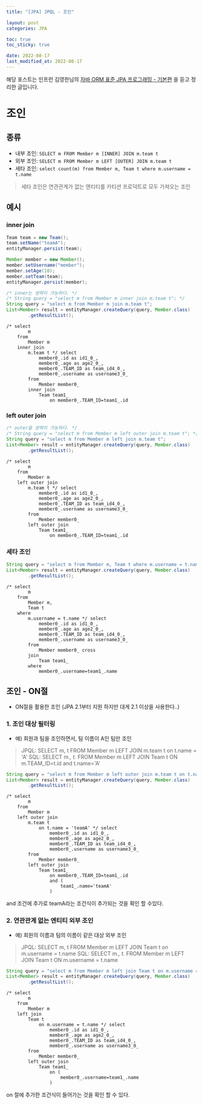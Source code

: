```yaml
---
title: "[JPA] JPQL - 조인"

layout: post
categories: JPA

toc: true
toc_sticky: true

date: 2022-08-17
last_modified_at: 2022-08-17
---
```


해당 포스트는 인프런 김영한님의 [자바 ORM 표준 JPA 프로그래밍 - 기본편](https://www.inflearn.com/course/ORM-JPA-Basic/dashboard) 을 듣고 정리한 글입니다.

# 조인

## 종류

- 내부 조인: `SELECT m FROM Member m [INNER] JOIN m.team t`
- 외부 조인: `SELECT m FROM Member m LEFT [OUTER] JOIN m.team t`
- 세타 조인: `select count(m) from Member m, Team t where m.username = t.name`

> 세타 조인은 연관관계가 없는 엔티티를 카티션 프로덕트로 모두 가져오는 조인

## 예시

### inner join

```java
Team team = new Team();
team.setName("teamA");
entityManager.persist(team);

Member member = new Member();
member.setUsername("member");
member.setAge(10);
member.setTeam(team);
entityManager.persist(member);

/* inner는 생략이 가능하다. */
/* String query = "select m from Member m inner join m.team t"; */
String query = "select m from Member m join m.team t";
List<Member> result = entityManager.createQuery(query, Member.class)
        .getResultList();
```

```shell
/* select
        m
    from
        Member m
    inner join
        m.team t */ select
            member0_.id as id1_0_,
            member0_.age as age2_0_,
            member0_.TEAM_ID as team_id4_0_,
            member0_.username as username3_0_
        from
            Member member0_
        inner join
            Team team1_
                on member0_.TEAM_ID=team1_.id
```

### left outer join

```java
/* outer을 생략이 가능하다. */
/* String query = "select m from Member m left outer join m.team t"; */
String query = "select m from Member m left join m.team t";
List<Member> result = entityManager.createQuery(query, Member.class)
        .getResultList();
```

```shell
/* select
        m
    from
        Member m
    left outer join
        m.team t */ select
            member0_.id as id1_0_,
            member0_.age as age2_0_,
            member0_.TEAM_ID as team_id4_0_,
            member0_.username as username3_0_
        from
            Member member0_
        left outer join
            Team team1_
                on member0_.TEAM_ID=team1_.id
```

### 세타 조인

```java
String query = "select m from Member m, Team t where m.username = t.name";
List<Member> result = entityManager.createQuery(query, Member.class)
        .getResultList();
```

```shell
/* select
        m
    from
        Member m,
        Team t
    where
        m.username = t.name */ select
            member0_.id as id1_0_,
            member0_.age as age2_0_,
            member0_.TEAM_ID as team_id4_0_,
            member0_.username as username3_0_
        from
            Member member0_ cross
        join
            Team team1_
        where
            member0_.username=team1_.name
```

## 조인 - ON절

- ON절을 활용한 조인 (JPA 2.1부터 지원 하지만 대게 2.1 이상을 사용한다..)

### 1. 조인 대상 필터링

- 예) 회원과 팀을 조인하면서, 팀 이름이 A인 팀만 조인

> JPQL: SELECT m, t FROM Member m LEFT JOIN m.team t on t.name = 'A'
> SQL: SELECT m.*, t.* FROM Member m LEFT JOIN Team t ON m.TEAM_ID=t.id and t.name='A'

```java
String query = "select m from Member m left outer join m.team t on t.name = 'teamA'";
List<Member> result = entityManager.createQuery(query, Member.class)
        .getResultList();
```

```shell
/* select
        m
    from
        Member m
    left outer join
        m.team t
            on t.name = 'teamA' */ select
                member0_.id as id1_0_,
                member0_.age as age2_0_,
                member0_.TEAM_ID as team_id4_0_,
                member0_.username as username3_0_
        from
            Member member0_
        left outer join
            Team team1_
                on member0_.TEAM_ID=team1_.id
                and (
                    team1_.name='teamA'
                )
```

and 조건에 추가로 teamA라는 조건식이 추가되는 것을 확인 할 수있다.

### 2. 연관관계 없는 엔티티 외부 조인

- 예) 회원의 이름과 팀의 이름이 같은 대상 외부 조인

> JPQL: SELECT m, t FROM Member m LEFT JOIN Team t on m.username = t.name
> SQL: SELECT m.*, t.* FROM Member m LEFT JOIN Team t ON m.username = t.name

```java
String query = "select m from Member m left join Team t on m.username = t.name";
List<Member> result = entityManager.createQuery(query, Member.class)
        .getResultList();
```

```shell
/* select
        m
    from
        Member m
    left join
        Team t
            on m.username = t.name */ select
                member0_.id as id1_0_,
                member0_.age as age2_0_,
                member0_.TEAM_ID as team_id4_0_,
                member0_.username as username3_0_
        from
            Member member0_
        left outer join
            Team team1_
                on (
                    member0_.username=team1_.name
                )
```

on 절에 추가한 조건식이 들어가는 것을 확인 할 수 있다.
